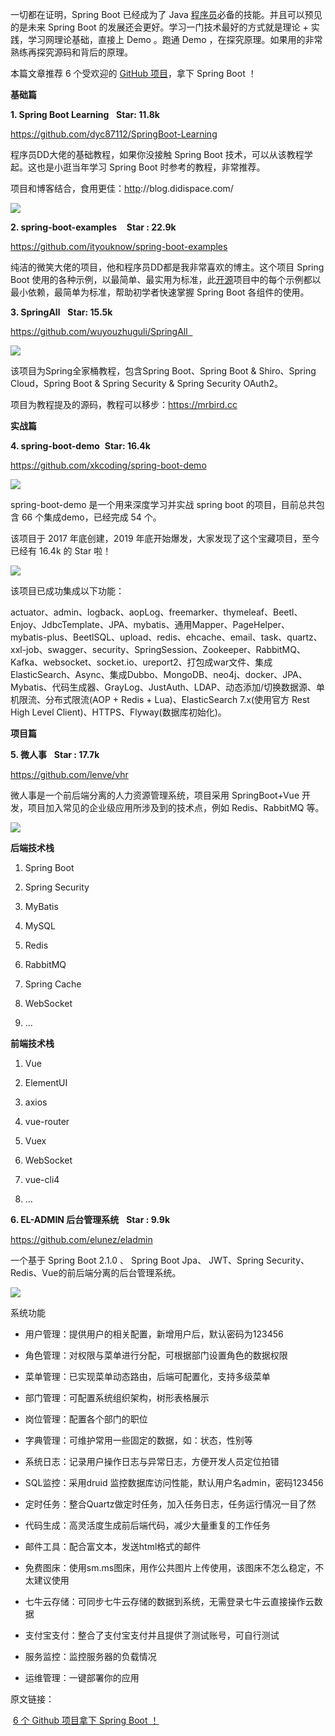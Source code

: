 一切都在证明，Spring Boot 已经成为了 Java [程序员](https://so.csdn.net/so/search?q=%E7%A8%8B%E5%BA%8F%E5%91%98&spm=1001.2101.3001.7020)必备的技能。并且可以预见的是未来 Spring Boot 的发展还会更好。学习一门技术最好的方式就是理论 + 实践，学习网理论基础，直接上 Demo 。跑通 Demo ，在探究原理。如果用的非常熟练再探究源码和背后的原理。

本篇文章推荐 6 个受欢迎的 [GitHub 项目](https://so.csdn.net/so/search?q=GitHub%20%E9%A1%B9%E7%9B%AE&spm=1001.2101.3001.7020)，拿下 Spring Boot ！

**基础篇**

**1\. Spring Boot Learning**   **Star: 11.8k** 

https://github.com/dyc87112/SpringBoot-Learning

程序员DD大佬的基础教程，如果你没接触 Spring Boot 技术，可以从该教程学起。这也是小逛当年学习 Spring Boot 时参考的教程，非常推荐。

项目和博客结合，食用更佳：[http](https://so.csdn.net/so/search?q=http&spm=1001.2101.3001.7020)://blog.didispace.com/

![](https://i-blog.csdnimg.cn/blog_migrate/fc80cf6f8a9d250245a93f942a861056.png)

**2\. spring-boot-examples**    **Star : 22.9k** 

https://github.com/ityouknow/spring-boot-examples

纯洁的微笑大佬的项目，他和程序员DD都是我非常喜欢的博主。这个项目 Spring Boot 使用的各种示例，以最简单、最实用为标准，此[开源](https://edu.csdn.net/cloud/pm_summit?utm_source=blogglc)项目中的每个示例都以最小依赖，最简单为标准，帮助初学者快速掌握 Spring Boot 各组件的使用。

**3\. SpringAll**   **Star: 15.5k** 

https://github.com/wuyouzhuguli/SpringAll  

![](https://i-blog.csdnimg.cn/blog_migrate/1569e3c8254a7e03b7a8ebf674ffe377.png)

该项目为Spring全家桶教程，包含Spring Boot、Spring Boot & Shiro、Spring Cloud，Spring Boot & Spring Security & Spring Security OAuth2。

项目为教程提及的源码，教程可以移步：https://mrbird.cc

**实战篇**

**4\. spring-boot-demo**  **Star: 16.4k** 

https://github.com/xkcoding/spring-boot-demo

![](https://i-blog.csdnimg.cn/blog_migrate/1ad81a0fc25ec123a1f524d89e47d8ef.png)

spring-boot-demo 是一个用来深度学习并实战 spring boot 的项目，目前总共包含 66 个集成demo，已经完成 54 个。

该项目于 2017 年底创建，2019 年底开始爆发，大家发现了这个宝藏项目，至今已经有 16.4k 的 Star 啦！

![](https://i-blog.csdnimg.cn/blog_migrate/8d1f7fe89c304d58a7386cff688ae729.png)

该项目已成功集成以下功能：

actuator、admin、logback、aopLog、freemarker、thymeleaf、Beetl、Enjoy、JdbcTemplate、JPA、mybatis、通用Mapper、PageHelper、mybatis-plus、BeetlSQL、upload、redis、ehcache、email、task、quartz、xxl-job、swagger、security、SpringSession、Zookeeper、RabbitMQ、Kafka、websocket、socket.io、ureport2、打包成war文件、集成 ElasticSearch、Async、集成Dubbo、MongoDB、neo4j、docker、JPA、Mybatis、代码生成器、GrayLog、JustAuth、LDAP、动态添加/切换数据源、单机限流、分布式限流(AOP + Redis + Lua)、ElasticSearch 7.x(使用官方 Rest High Level Client)、HTTPS、Flyway(数据库初始化)。

**项目篇**

**5\. 微人事**   **Star : 17.7k** 

https://github.com/lenve/vhr

微人事是一个前后端分离的人力资源管理系统，项目采用 SpringBoot+Vue 开发，项目加入常见的企业级应用所涉及到的技术点，例如 Redis、RabbitMQ 等。

![](https://i-blog.csdnimg.cn/blog_migrate/d830672ba1d4710726f2086cd332334b.png)

**后端技术栈**

1.  Spring Boot
    
2.  Spring Security
    
3.  MyBatis
    
4.  MySQL
    
5.  Redis
    
6.  RabbitMQ
    
7.  Spring Cache
    
8.  WebSocket
    
9.  ...
    

**前端技术栈**

1.  Vue
    
2.  ElementUI
    
3.  axios
    
4.  vue-router
    
5.  Vuex
    
6.  WebSocket
    
7.  vue-cli4
    
8.  ...
    

**6\. EL-ADMIN 后台管理系统**   **Star : 9.9k** 

https://github.com/elunez/eladmin

一个基于 Spring Boot 2.1.0 、 Spring Boot Jpa、 JWT、Spring Security、Redis、Vue的前后端分离的后台管理系统。

![](https://i-blog.csdnimg.cn/blog_migrate/10170238b1be6161ff1d8a39f2d66baf.png)

系统功能

-   用户管理：提供用户的相关配置，新增用户后，默认密码为123456
    
-   角色管理：对权限与菜单进行分配，可根据部门设置角色的数据权限
    
-   菜单管理：已实现菜单动态路由，后端可配置化，支持多级菜单
    
-   部门管理：可配置系统组织架构，树形表格展示
    
-   岗位管理：配置各个部门的职位
    
-   字典管理：可维护常用一些固定的数据，如：状态，性别等
    
-   系统日志：记录用户操作日志与异常日志，方便开发人员定位拍错
    
-   SQL监控：采用druid 监控数据库访问性能，默认用户名admin，密码123456
    
-   定时任务：整合Quartz做定时任务，加入任务日志，任务运行情况一目了然
    
-   代码生成：高灵活度生成前后端代码，减少大量重复的工作任务
    
-   邮件工具：配合富文本，发送html格式的邮件
    
-   免费图床：使用sm.ms图床，用作公共图片上传使用，该图床不怎么稳定，不太建议使用
    
-   七牛云存储：可同步七牛云存储的数据到系统，无需登录七牛云直接操作云数据
    
-   支付宝支付：整合了支付宝支付并且提供了测试账号，可自行测试
    
-   服务监控：监控服务器的负载情况
    
-   运维管理：一键部署你的应用
    

原文链接：

 [6 个 Github 项目拿下 Spring Boot ！](https://mp.weixin.qq.com/s/HN0yzPUrAzd_wIvBP4mK8A "6 个 Github 项目拿下 Spring Boot ！")